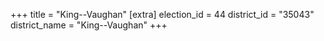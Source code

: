 +++
title = "King--Vaughan"
[extra]
election_id = 44
district_id = "35043"
district_name = "King--Vaughan"
+++
